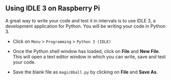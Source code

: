 ## Using IDLE 3 on Raspberry Pi 

A great way to write your code and test it in intervals is to use IDLE 3, a development application for Python. You will be writing your code in Python 3.

- Click on `Menu` > `Programming` > `Python 3 (IDLE)`

- Once the Python shell window has loaded, click on **File** and **New File**. This will open a text editor window in which you can write, save and test your code.

- Save the blank file as `magic8ball.py` by clicking on **File** and **Save As**.

